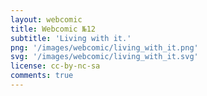 ```yaml
---
layout: webcomic
title: Webcomic №12
subtitle: 'Living with it.'
png: '/images/webcomic/living_with_it.png'
svg: '/images/webcomic/living_with_it.svg'
license: cc-by-nc-sa
comments: true
---
```

